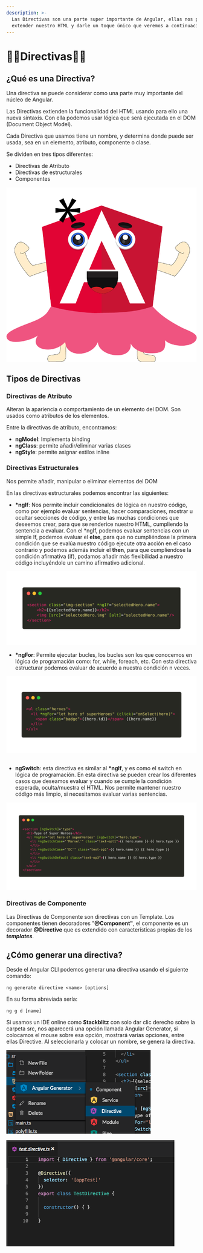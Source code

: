 ```yaml
---
description: >-
  Las Directivas son una parte super importante de Angular, ellas nos permiten
  extender nuestro HTML y darle un toque único que veremos a continuación.
---
```


# 🧑‍🎨Directivas🧑‍🎨

## ¿Qué es una Directiva?

Una directiva se puede considerar como una parte muy importante del núcleo de Angular. 

Las Directivas extienden la funcionalidad del HTML usando para ello una nueva sintaxis. Con ella podemos usar lógica que será ejecutada en el DOM \(Document Object Model\).

Cada Directiva que usamos tiene un nombre, y determina donde puede ser usada, sea en un elemento, atributo, componente o clase.

Se dividen en tres tipos diferentes:

* Directivas de Atributo
* Directivas de estructurales
* Componentes

![Al extender  nuestro HTML podemos darle toques &#xFA;nicos](.gitbook/assets/angulardirectiva.png)

## Tipos de Directivas



### Directivas de Atributo

Alteran la apariencia o comportamiento de un elemento del DOM. Son usados como atributos de los elementos.

Entre la directivas de atributo, encontramos:

* **ngModel**: Implementa binding
* **ngClass**: permite añadir/eliminar varias clases
* **ngStyle**: permite asignar estilos inline

### Directivas Estructurales

Nos permite añadir, manipular o eliminar  elementos del DOM

En las directivas estructurales podemos encontrar las siguientes:

* **\*ngIf**: Nos permite incluir condicionales de lógica en nuestro código, como por ejemplo evaluar sentencias, hacer comparaciones, mostrar u ocultar secciones de código, y entre las muchas condiciones que deseemos crear, para que se renderice nuestro HTML, cumpliendo la sentencia a evaluar. Con el \*ngIf, podemos evaluar sentencias con un simple If, podemos evaluar el **else**, para que no cumpliéndose la primera condición que se evalúa nuestro código ejecute otra acción en el caso contrario y podemos además incluir el **then**, para que cumpliendose la condición afirmativa \(if\), podamos añadir más flexibilidad a nuestro código incluyéndole un camino afirmativo adicional.

![Ejemplo \*ngIF](.gitbook/assets/carbon-5.png)



* **\*ngFor**: Permite ejecutar bucles, los bucles son los que conocemos en lógica de programación como: for, while, foreach, etc. Con esta directiva estructurar podemos evaluar de acuerdo a nuestra condición n veces.

![Ejemplo de \*ngFor](.gitbook/assets/carbon-4.png)



```text

```

* **ngSwitch**: esta directiva es similar al **\*ngIf**, y es como el switch en lógica de programación. En esta directiva se pueden crear los diferentes casos que deseamos evaluar y cuando se cumple la condición esperada, oculta/muestra el HTML. Nos permite mantener nuestro código más limpio, si necesitamos evaluar varias sentencias.

![Ejemplo ngSwitch](.gitbook/assets/carbon-6.png)

### Directivas de Componente

Las Directivas de Componente son directivas con un Template. Los componentes tienen decoradores "**@Component"**, el componente es un decorador **@Directive** que es extendido con características propias de los _**templates**_.

## ¿Cómo generar una directiva?

Desde el Angular CLI podemos generar una directiva usando el siguiente comando:

```text
ng generate directive <name> [options]
```

En su forma abreviada sería:

```text
ng g d [name]
```

Si usamos un IDE online como **Stackblitz** con solo dar clic derecho sobre la carpeta src, nos aparecerá una opción llamada Angular Generator, si colocamos el mouse sobre esa opción, mostrará varias opciones, entre ellas Directive. Al seleccionarla y colocar un nombre, se genera la directiva.

![Creaci&#xF3;n de directiva usando Stackblitz](.gitbook/assets/screen-shot-2020-05-02-at-11.30.33-pm.png)

![Ejemplo de la directiva generada en Stackblitz](.gitbook/assets/screen-shot-2020-05-02-at-11.32.38-pm.png)

### 

### 

